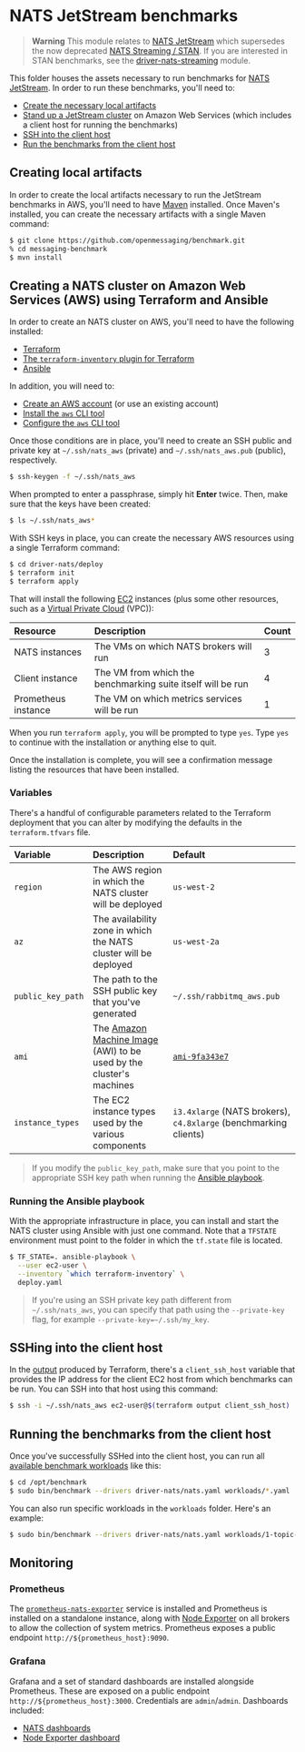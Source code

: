 # NATS JetStream benchmarks

> **Warning**
> This module relates to [NATS JetStream](https://docs.nats.io/nats-concepts/jetstream) which supersedes the now
> deprecated [NATS Streaming / STAN](https://docs.nats.io/legacy/stan). If you are interested in STAN benchmarks,
> see the [driver-nats-streaming](../driver-nats-streaming) module.

This folder houses the assets necessary to run benchmarks for
[NATS JetStream](https://docs.nats.io/nats-concepts/jetstream). In order to run these benchmarks, you'll need to:

* [Create the necessary local artifacts](#creating-local-artifacts)
* [Stand up a JetStream cluster](#creating-a-jetstream-cluster-on-amazon-web-services-aws-using-terraform-and-ansible)
  on Amazon Web Services (which includes a client host for running the benchmarks)
* [SSH into the client host](#sshing-into-the-client-host)
* [Run the benchmarks from the client host](#running-the-benchmarks-from-the-client-host)

## Creating local artifacts

In order to create the local artifacts necessary to run the JetStream benchmarks in AWS, you'll need to have
[Maven](https://maven.apache.org/install.html) installed. Once Maven's installed, you can create the necessary
artifacts with a single Maven command:

```bash
$ git clone https://github.com/openmessaging/benchmark.git
% cd messaging-benchmark
$ mvn install
```

## Creating a NATS cluster on Amazon Web Services (AWS) using Terraform and Ansible

In order to create an NATS cluster on AWS, you'll need to have the following installed:

* [Terraform](https://terraform.io)
* [The `terraform-inventory` plugin for Terraform](https://github.com/adammck/terraform-inventory)
* [Ansible](http://docs.ansible.com/ansible/latest/intro_installation.html)

In addition, you will need to:

* [Create an AWS account](https://aws.amazon.com/account/) (or use an existing account)
* [Install the `aws` CLI tool](https://aws.amazon.com/cli/)
* [Configure the `aws` CLI tool](http://docs.aws.amazon.com/cli/latest/userguide/cli-chap-getting-started.html)

Once those conditions are in place, you'll need to create an SSH public and private key at `~/.ssh/nats_aws`
(private) and `~/.ssh/nats_aws.pub` (public), respectively.

```bash
$ ssh-keygen -f ~/.ssh/nats_aws
```

When prompted to enter a passphrase, simply hit **Enter** twice. Then, make sure that the keys have been created:

```bash
$ ls ~/.ssh/nats_aws*
```

With SSH keys in place, you can create the necessary AWS resources using a single Terraform command:

```bash
$ cd driver-nats/deploy
$ terraform init
$ terraform apply
```

That will install the following [EC2](https://aws.amazon.com/ec2) instances (plus some other resources, such as a
[Virtual Private Cloud](https://aws.amazon.com/vpc/) (VPC)):

| Resource            | Description                                                 | Count |
|:--------------------|:------------------------------------------------------------|:------|
| NATS instances      | The VMs on which NATS brokers will run                      | 3     |
| Client instance     | The VM from which the benchmarking suite itself will be run | 4     |
| Prometheus instance | The VM on which metrics services will be run                | 1     |

When you run `terraform apply`, you will be prompted to type `yes`. Type `yes` to continue with the installation or
anything else to quit.

Once the installation is complete, you will see a confirmation message listing the resources that have been installed.

### Variables

There's a handful of configurable parameters related to the Terraform deployment that you can alter by modifying the
defaults in the `terraform.tfvars` file.

| Variable          | Description                                                                                                                         | Default                                                          |
|:------------------|:------------------------------------------------------------------------------------------------------------------------------------|:-----------------------------------------------------------------|
| `region`          | The AWS region in which the NATS cluster will be deployed                                                                           | `us-west-2`                                                      |
| `az`              | The availability zone in which the NATS cluster will be deployed                                                                    | `us-west-2a`                                                     |
| `public_key_path` | The path to the SSH public key that you've generated                                                                                | `~/.ssh/rabbitmq_aws.pub`                                        |
| `ami`             | The [Amazon Machine Image](http://docs.aws.amazon.com/AWSEC2/latest/UserGuide/AMIs.html) (AWI) to be used by the cluster's machines | [`ami-9fa343e7`](https://access.redhat.com/articles/3135091)     |
| `instance_types`  | The EC2 instance types used by the various components                                                                               | `i3.4xlarge` (NATS brokers), `c4.8xlarge` (benchmarking clients) |

> If you modify the `public_key_path`, make sure that you point to the appropriate SSH key path when running the
> [Ansible playbook](#running-the-ansible-playbook).

### Running the Ansible playbook

With the appropriate infrastructure in place, you can install and start the NATS cluster using Ansible with just
one command. Note that a `TFSTATE` environment must point to the folder in which the `tf.state` file is located.

```bash
$ TF_STATE=. ansible-playbook \
  --user ec2-user \
  --inventory `which terraform-inventory` \
  deploy.yaml
```

> If you're using an SSH private key path different from `~/.ssh/nats_aws`, you can specify that path using
> the `--private-key` flag, for example `--private-key=~/.ssh/my_key`.

## SSHing into the client host

In the [output](https://www.terraform.io/intro/getting-started/outputs.html) produced by Terraform, there's a
`client_ssh_host` variable that provides the IP address for the client EC2 host from which benchmarks can be run.
You can SSH into that host using this command:

```bash
$ ssh -i ~/.ssh/nats_aws ec2-user@$(terraform output client_ssh_host)
```

## Running the benchmarks from the client host

Once you've successfully SSHed into the client host, you can run all
[available benchmark workloads](../#benchmarking-workloads) like this:

```bash
$ cd /opt/benchmark
$ sudo bin/benchmark --drivers driver-nats/nats.yaml workloads/*.yaml
```

You can also run specific workloads in the `workloads` folder. Here's an example:

```bash
$ sudo bin/benchmark --drivers driver-nats/nats.yaml workloads/1-topic-1-partitions-1kb.yaml
```

## Monitoring

### Prometheus

The [`prometheus-nats-exporter`](https://github.com/nats-io/prometheus-nats-exporter)
service is installed and Prometheus is installed on a standalone instance, along with
[Node Exporter](https://github.com/prometheus/node_exporter) on all brokers to allow the collection of system metrics.
Prometheus exposes a public endpoint `http://${prometheus_host}:9090`.

### Grafana

Grafana and a set of standard dashboards are installed alongside Prometheus. These are exposed on a public endpoint
`http://${prometheus_host}:3000`. Credentials are `admin`/`admin`. Dashboards included:

* [NATS dashboards](https://github.com/nats-io/prometheus-nats-exporter/blob/main/walkthrough/README.md)
* [Node Exporter dashboard](https://grafana.com/grafana/dashboards/1860-node-exporter-full/)

